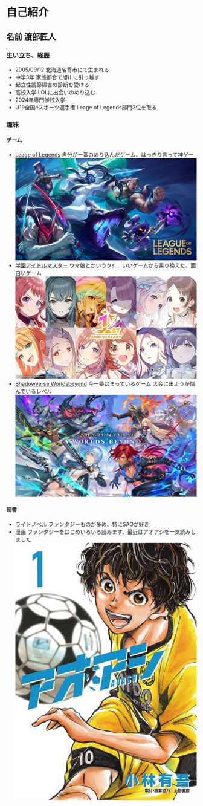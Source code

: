 # 自己紹介  
## 名前 渡部匠人  
### 生い立ち、経歴   
* 2005/09/12 北海道名寄市にて生まれる  　　
* 中学3年 家族都合で旭川に引っ越す  
* 起立性調節障害の診断を受ける
* 高校入学 LOLに出会いのめり込む  
* 2024年専門学校入学  
* U19全国eスポーツ選手権 Leage of Legends部門3位を取る  
### 趣味  
#### ゲーム　　
* [Leage of Legends](https://www.leagueoflegends.com/ja-jp/) 自分が一番のめり込んだゲーム、はっきり言って神ゲー
![Leage of Legends](https://raw.githubusercontent.com/Wata0912/markdown_practice/refs/heads/main/images/LeagueofLegends.jpg)  
* [学園アイドルマスター](https://gakuen.idolmaster-official.jp/) ウマ娘とかいうクs.... いいゲームから乗り換えた、面白いゲーム
![学園アイドルマスター](https://raw.githubusercontent.com/Wata0912/markdown_practice/65807c0992e160f47ec5057f51d3d6ba980159df/images/gakumasu.jpg)  
* [Shadowverse Worldsbeyond](https://shadowverse-wb.com/ja/) 今一番はまっているゲーム 大会に出ようか悩んでいるレベル
![ShadowverseWB](https://raw.githubusercontent.com/Wata0912/markdown_practice/65807c0992e160f47ec5057f51d3d6ba980159df/images/shadowverseWB.jpg)  
#### 読書  
* ライトノベル
  ファンタジーものが多め、特にSAOが好き 
* 漫画
  ファンタジーをはじめいろいろ読みます、最近はアオアシを一気読みしました
  ![アオアシ1](https://raw.githubusercontent.com/Wata0912/markdown_practice/579eb784ed946b5fb55a6e5fe1028556ef583bce/images/aoashi.jpg) 
